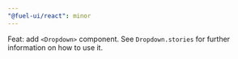 ```yaml
---
"@fuel-ui/react": minor
---
```


Feat: add `<Dropdown>` component. See `Dropdown.stories` for further information on how to use it.
